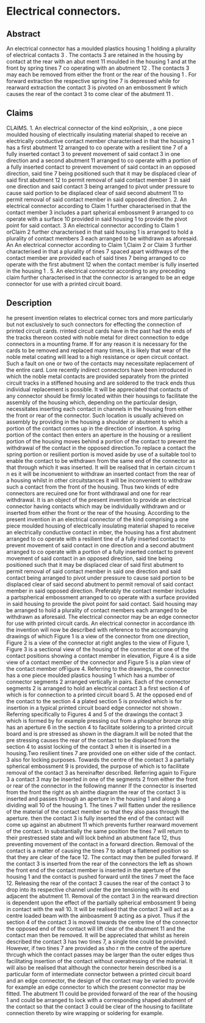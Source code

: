 # Electrical connectors.

## Abstract
An electrical connector has a moulded plastics housing 1 holding a plurality of electrical contacts 3 . The contacts 3 are retained in the housing by contact at the rear with an abut ment 11 moulded in the housing 1 and at the front by spring tines 7 co operating with an abutment 12 . The contacts 3 may each be removed from either the front or the rear of the housing 1 . For forward extraction the respective spring tine 7 is depressed while for rearward extraction the contact 3 is pivoted on an embossment 9 which causes the rear of the contact 3 to come clear of the abutment 11 .

## Claims
CLAIMS. 1. An electrical connector of the kind eoXprisin, , a one piece moulded housing of electrically insulating material shaped to receive an electrically conductive contact member characterised in that the housing 1 has a first abutment 12 arranged to co operate with a resilient tine 7 of a fully inserted contact 3 to prevent movement of said contact 3 in one direction and a second abutment 11 arranged to co operate with a portion of a fully inserted contact to prevent movement of said contact in an opposed direction, said tine 7 being positioned such that it may be displaced clear of said first abutment 12 to permit removal of said contact member 3 in said one direction and said contact 3 being arranged to pivot under pressure to cause said portion to be displaced clear of said second abutment 11 to permit removal of said contact member in said opposed direction. 2. An electrical connector according to Claim 1 further characterised in that the contact member 3 includes a part spherical embossment 9 arranged to co operate with a surface 10 provided in said housing 1 to provide the pivot point for said contact. 3 An electrical connector according to Claim 1 orClaim 2 further characterised in that said housing 1 is arranged to hold a plurality of contact members 3 each arranged to be withdrawn as aforesaid. An An electrical connector according to Claim 1,Claim 2 or Claim 3 further characterised in that a plurality of tines 7 spaced apart widthways of the contact member are provided each of said tines 7 being arranged to co operate with the first abutment 12 when the contact member is fully inserted in the housing 1 . 5. An electrical connector according to any preceding claim further characterised in that the connector is arranged to be an edge connector for use with a printed circuit board.

## Description
he present invention relates to electrical cornec tors and more particularly but not exclusively to such connectors for effecting the connection of printed circuit cards. rrinted circuit cards have in the past had the ends of the tracks thereon costed with noble metal for direct connection to edge connectors in a mounting frame. If for any reason it is necessary for the cards to be removed and replaced many times, it is likely that wear of the noble metal coating will lead to a high resistance or open circuit contact. Such a fault on one or two of the contacts may necessitate replacement of the entire card. Lore recently indirect connectors have been introduced in which the noble metal contacts are provided separately from the printed circuit tracks in a stiffened housing and are soldered to the track ends thus individual replacement is possible. It will be appreciated that contacts of any connector should be firmly located within their housings to facilitate the assembly of the housing which, depending on the particular design, necessitates inserting each contact in channels in the housing from either the front or rear of the connector. Such location is usually achieved on assembly by providing in the housing a shoulder or abutment to which a portion of the contact comes up in the direction of insertion. A spring portion of the contact then enters an aperture in the housing or a resilient portion of the housing moves behind a portion of the contact to prevent the withdrawal of the contact in the opposed direction.To replace a contact the spring portion or resilient portion is moved aside by use of a suitable tool to enable the contact to be withdrawn from the same end of the connector as that through which it was inserted. It will be realised that in certain circum t n es it will be inconvenient to withdraw an inserted contact from the rear of a housing whilst in other circuitstances it will be inconvenient to withdraw such a contact from the front of the housing. Thus two kinds of edre connectors are recuired one for front withdrawal and one for rear withdrawal. It is an object of the present invention to provide an electrical connector having contacts which may be individually withdrawn and or inserted from either the front or the rear of the housing. According to the present invention in an electrical connector of the kind comprising a one piece moulded housing of electrically insulating material shaped to receive an electrically conductive contact in mber, the housing has a first abutment arranged to co operate with a resilient tine of a fully inserted contact to prevent movement of said contact in one direction and a second abutment arranged to co operate with a portion of a fully inserted contact to prevent movement of said contact in an opposed direction, said tine being positioned such that it may be displaced clear of said first abutment to permit removal of said contact member in said one direction and said contact being arranged to pivot under pressure to cause said portion to be displaced clear of said second abutment to permit removal of said contact member in said opposed direction. Preferably the contact member includes a partspherical embossment arranged to co operate with a surface provided in said housing to provide the pivot point for said contact. Said housing may be arranged to hold a plurality of contact members each arranged to be withdrawn as aforesaid. The electrical connector may be an edge connector for use with printed circuit cards. An electrical connector in accordance ith the invention will now be descrIbed with reference to the accompanying drawings of which Figure 1 is a view of the connector from one direction, Figure 2 is a view of the connector at right angles to the view of Figure 1, Figure 3 is a sectional view of the housing of the connector at one of the contact positions showing a contact member in elevation, Figure 4 is a side view of a contact member of the connector and Figure 5 is a plan view of the contact member ofFigure 4. Referring to the drawings, the connector has a one piece moulded plastics housing 1 which has a number of connector segments 2 arranged vertically in pairs. Each of the connector segments 2 is arranged to hold an electrical contact 3 a first section 4 of which is for connection to a printed circuit board 5. At the opposed end of the contact to the section 4 a plated section 5 is provided which is for insertion in a typical printed circuit board edge connector not shown . Referring specifically to Figures 4 and 5 of the drawings the contact 3 which is formed by for example pressing out from a phosphor bronze strip has an aperture 6 in the section 4 to facilitate soldering to a printed circuit board and is pre stressed as shown in the diagram.It will be noted that the pre stressing causes the rear of the contact to be displaced from the section 4 to assist locking of the contact 3 when it is inserted in a housing.Two resilient tines 7 are provided one on either side of the contact. 3 also for locking purposes. Towards the centre of the contact 3 a partially spherical embossment 9 is provided, the purpose of which is to facilitate removal of the contact 3 as hereinafter described. Referring again to Figure 3 a contact 3 may be inserted in one of the segments 2 from either the front or rear of the connector in the following manner If the connector is inserted from the front the right as sh ainthe diagram the rear of the contact 3 is inserted and passes through an aperture in the housing 1 and along a dividing wall 10 of the housing 1. The tines 7 will flatten under the resilience of the material of the contact member so that they also pass through the aperture. then the contact 3 is fully inserted the end of the contact will come up against an abutment 11 which prevents further rearward movement of the contact. In substantially the same position the tines 7 will return to their prestressed state and will lock behind an abutment face 12, thus preventing movement of the contact in a forward direction. Removal of the contact is a matter of causing the tines 7 to adopt a flattened position so that they are clear of the face 12. The contact may then be pulled forward. If the contact 3 is inserted from the rear of the connectors the left as shown the front end of the contact member is inserted in the aperture of the housing 1 and the contact is pushed forward until the tines 7 meet the face 12. Releasing the rear of the contact 3 causes the rear of the contact 3 to drop into its respective channel under the pre tensioning with its end adjacent the abutment 11. Removal of the contact 3 in the rearward direction is dependent upon the effect of the partially spherical embossment 9 being in contact with the wall 10. It will be realised that the contact 3 will act as a centre loaded beam with the ainboasment 9 acting as a pivot. Thus if the section 4 of the contact 3 is moved towards the centre line of the connector the opposed end of the contact will lift clear of the abutment 11 and the contact man then be removed. It will be appreciated that whilst as herein described the contact 3 has two tines 7, a single tine could be provided. However, if two tines 7 are provided as sho r m the centre of the aperture thrcugh which the contact passes may be larger than the outer edges thus facilitating insertion of the contact without overatressing of the material. It will also be realised that although the connector herein described is a particular form of intermediate connector between a printed circuit board and an edge connector, the design of the contact may be varied to provide for example an edge connector to which the present connector may be fitted. The abutment 11 could be provided forward of the rear of the housing 1 and could be arranged to lock with a corresponding shaped abutment of the contact so that the contact 3 could be clear of the housing to facilitate connection thereto by wire wrapping or soldering for example.